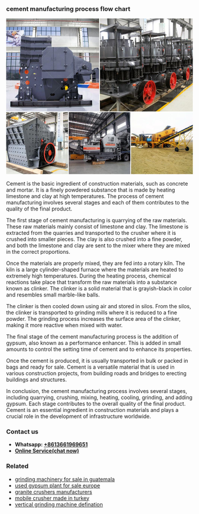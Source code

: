 <h3>cement manufacturing process flow chart</h3><img src='1708499278.jpg' alt=''><p>Cement is the basic ingredient of construction materials, such as concrete and mortar. It is a finely powdered substance that is made by heating limestone and clay at high temperatures. The process of cement manufacturing involves several stages and each of them contributes to the quality of the final product.</p><p>The first stage of cement manufacturing is quarrying of the raw materials. These raw materials mainly consist of limestone and clay. The limestone is extracted from the quarries and transported to the crusher where it is crushed into smaller pieces. The clay is also crushed into a fine powder, and both the limestone and clay are sent to the mixer where they are mixed in the correct proportions.</p><p>Once the materials are properly mixed, they are fed into a rotary kiln. The kiln is a large cylinder-shaped furnace where the materials are heated to extremely high temperatures. During the heating process, chemical reactions take place that transform the raw materials into a substance known as clinker. The clinker is a solid material that is grayish-black in color and resembles small marble-like balls.</p><p>The clinker is then cooled down using air and stored in silos. From the silos, the clinker is transported to grinding mills where it is reduced to a fine powder. The grinding process increases the surface area of the clinker, making it more reactive when mixed with water.</p><p>The final stage of the cement manufacturing process is the addition of gypsum, also known as a performance enhancer. This is added in small amounts to control the setting time of cement and to enhance its properties.</p><p>Once the cement is produced, it is usually transported in bulk or packed in bags and ready for sale. Cement is a versatile material that is used in various construction projects, from building roads and bridges to erecting buildings and structures.</p><p>In conclusion, the cement manufacturing process involves several stages, including quarrying, crushing, mixing, heating, cooling, grinding, and adding gypsum. Each stage contributes to the overall quality of the final product. Cement is an essential ingredient in construction materials and plays a crucial role in the development of infrastructure worldwide.</p><h3>Contact us</h3><ul><li><strong>Whatsapp:&nbsp;<a href="https://wa.me/8613661969651">+8613661969651</a></strong></li><li><a href="https://swt.shibang-china.com/?git&amp;zhl&amp;cement manufacturing process flow chart"><strong>Online Service(chat now)</strong></a></li></ul><h3>Related</h3><ul><li><a href='grinding machinery for sale in guatemala.md'>grinding machinery for sale in guatemala</a></li><li><a href='used gypsum plant for sale europe.md'>used gypsum plant for sale europe</a></li><li><a href='granite crushers manufacturers.md'>granite crushers manufacturers</a></li><li><a href='mobile crusher made in turkey.md'>mobile crusher made in turkey</a></li><li><a href='vertical grinding machine defination.md'>vertical grinding machine defination</a></li></ul>